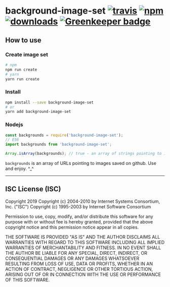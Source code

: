 # background-image-set [![travis][travis-image]][travis-url] [![npm][npm-image]][npm-url] [![downloads][downloads-image]][downloads-url] [![Greenkeeper badge](https://badges.greenkeeper.io/Kamicast/background-image-set.svg)](https://greenkeeper.io/)

[travis-image]: https://travis-ci.org/Kamicast/background-image-set.svg?branch=master
[travis-url]: https://travis-ci.org/Kamicast/background-image-set
[npm-image]: https://img.shields.io/npm/v/oconnorct1/background-image-set.svg
[npm-url]: https://npmjs.org/package/oconnorct1/background-image-set
[downloads-image]: https://img.shields.io/npm/dm/oconnorct1/background-image-set.svg
[downloads-url]: https://npmjs.org/package/oconnorct1/background-image-set

## How to use

### Create image set
```sh
# npm
npm run create
# yarn
yarn run create
```

### Install
```sh
npm install --save background-image-set
# or
yarn add background-image-set
```

### Nodejs
```js
const backgrounds = require('background-image-set');
// ES6
import backgrounds from 'background-image-set';

Array.isArray(backgrounds); // true - an array of strings pointing to images
```

`backgrounds` is an array of URLs pointing to images saved on github. Use and enjoy. ^_^

---

## ISC License (ISC)

Copyright 2019 <CraigglesO>
Copyright (c) 2004-2010 by Internet Systems Consortium, Inc. ("ISC")
Copyright (c) 1995-2003 by Internet Software Consortium


Permission to use, copy, modify, and/or distribute this software for any purpose with or without fee is hereby granted, provided that the above copyright notice and this permission notice appear in all copies.

THE SOFTWARE IS PROVIDED "AS IS" AND THE AUTHOR DISCLAIMS ALL WARRANTIES WITH REGARD TO THIS SOFTWARE INCLUDING ALL IMPLIED WARRANTIES OF MERCHANTABILITY AND FITNESS. IN NO EVENT SHALL THE AUTHOR BE LIABLE FOR ANY SPECIAL, DIRECT, INDIRECT, OR CONSEQUENTIAL DAMAGES OR ANY DAMAGES WHATSOEVER RESULTING FROM LOSS OF USE, DATA OR PROFITS, WHETHER IN AN ACTION OF CONTRACT, NEGLIGENCE OR OTHER TORTIOUS ACTION, ARISING OUT OF OR IN CONNECTION WITH THE USE OR PERFORMANCE OF THIS SOFTWARE.
